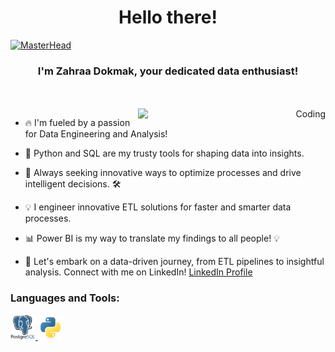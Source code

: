 <h1 align="center"> Hello there! </h1>

[![MasterHead](https://e6websolutions.com/assets/our-images/Investor%20presentation.gif)](https://rishavchanda.io)

<h3 align="center">I'm Zahraa Dokmak, your dedicated data enthusiast!</h3>

<p align="right"> 
  <br></br>
  <img align="right" alt="Coding" width="300" src="https://media0.giphy.com/media/v1.Y2lkPTc5MGI3NjExZjhycWt4cDU1N3gzd2psaHU0ZWs4YnpnYjFrNTc2dXh0a3I3b2xvNCZlcD12MV9pbnRlcm5hbF9naWZfYnlfaWQmY3Q9Zw/JWuBH9rCO2uZuHBFpm/giphy.gif">
</p>

- 🔥 I'm fueled by a passion for Data Engineering and Analysis!

- 🐍 Python and SQL are my trusty tools for shaping data into insights.

- 🤝 Always seeking innovative ways to optimize processes and drive intelligent decisions. 🛠️

- 💡 I engineer innovative ETL solutions for faster and smarter data processes.

- 📊 Power BI is my way to translate my findings to all people! 💡

- 🚀 Let's embark on a data-driven journey, from ETL pipelines to insightful analysis. Connect with me on LinkedIn! [LinkedIn Profile](https://www.linkedin.com/in/zahraa-dokmak-87b8aa287/)


<h3 align="left">Languages and Tools:</h3>
<p align="left">
  <a href="https://www.postgresql.org" target="_blank" rel="noreferrer"> <img src="https://raw.githubusercontent.com/devicons/devicon/master/icons/postgresql/postgresql-original-wordmark.svg" alt="postgresql" width="40" height="40"/> </a>
  <a href="https://www.python.org" target="_blank" rel="noreferrer"> <img src="https://raw.githubusercontent.com/devicons/devicon/master/icons/python/python-original.svg" alt="python" width="40" height="40"/> </a>
</p>
